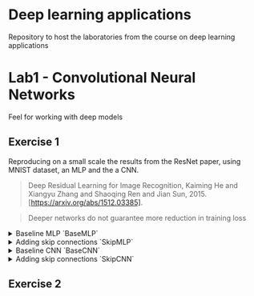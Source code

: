 # Deep learning applications

Repository to host the laboratories from the course on deep learning applications

# Lab1 - Convolutional Neural Networks

Feel for working with deep models

## Exercise 1

Reproducing on a small scale the results from the ResNet paper, using MNIST dataset, an MLP and the a CNN.

> Deep Residual Learning for Image Recognition, Kaiming He and Xiangyu Zhang and Shaoqing Ren and Jian Sun, 2015. [https://arxiv.org/abs/1512.03385].

> Deeper networks do not guarantee more reduction in training loss

<details>
<summary>Baseline MLP `BaseMLP`</summary>

Simple MLP with 3 hidden units of size 768, 1,800,000 params
</details>

<details>
<summary>Adding skip connections `SkipMLP`</summary>

Previous models with a skip connections from first hidden unit to the last one, 1,800,000 params
</details>

<details>
<summary>Baseline CNN `BaseCNN`</summary>

</details>

<details>
<summary>Adding skip connections `SkipCNN`</summary>

</details>

## Exercise 2

